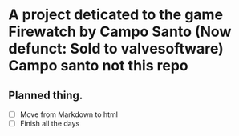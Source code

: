 # A project deticated to the game Firewatch by Campo Santo (Now defunct: Sold to valvesoftware) Campo santo not this repo


## Planned thing.
- [ ] Move from Markdown to html
- [ ] Finish all the days
